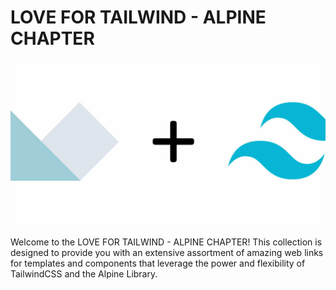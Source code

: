 # LOVE FOR TAILWIND - ALPINE CHAPTER

![TailwindCSS Logo](alpine-plus-tailwind.jpg)

Welcome to the LOVE FOR TAILWIND - ALPINE CHAPTER! This collection is designed to provide you with an extensive assortment of amazing web links for templates and components that leverage the power and flexibility of TailwindCSS and the Alpine Library.